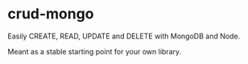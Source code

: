 # crud-mongo
Easily CREATE, READ, UPDATE and DELETE with MongoDB and Node.

Meant as a stable starting point for your own library. 
